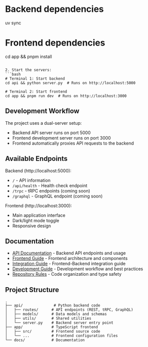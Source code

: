 # Backend dependencies
uv sync

# Frontend dependencies
cd app && pnpm install
```

2. Start the servers:
```bash
# Terminal 1: Start backend
cd api && python server.py  # Runs on http://localhost:5000

# Terminal 2: Start frontend
cd app && pnpm run dev  # Runs on http://localhost:3000
```

## Development Workflow

The project uses a dual-server setup:
- Backend API server runs on port 5000
- Frontend development server runs on port 3000
- Frontend automatically proxies API requests to the backend

## Available Endpoints

Backend (http://localhost:5000):
- `/` - API information
- `/api/health` - Health check endpoint
- `/trpc` - tRPC endpoints (coming soon)
- `/graphql` - GraphQL endpoint (coming soon)

Frontend (http://localhost:3000):
- Main application interface
- Dark/light mode toggle
- Responsive design

## Documentation

- [API Documentation](docs/api.md) - Backend API endpoints and usage
- [Frontend Guide](docs/frontend.md) - Frontend architecture and components
- [Integration Guide](docs/integration.md) - Frontend-Backend integration guide
- [Development Guide](docs/dev_guide.md) - Development workflow and best practices
- [Repository Rules](docs/repo_rules.md) - Code organization and type safety

## Project Structure

```
.
├── api/              # Python backend code
│   ├── routes/      # API endpoints (REST, tRPC, GraphQL)
│   ├── models/      # Data models and schemas
│   ├── utils/       # Shared utilities
│   └── server.py    # Backend server entry point
├── app/             # TypeScript frontend
│   ├── src/         # Frontend source code
│   └── ...          # Frontend configuration files
└── docs/            # Documentation